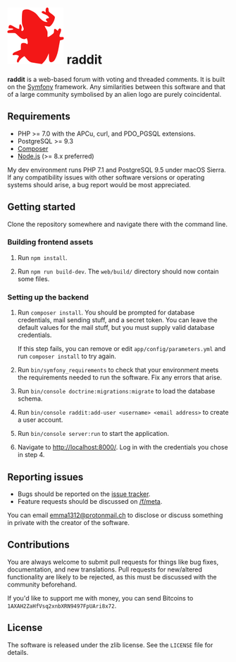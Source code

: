 
![](web/apple-touch-icon-precomposed.png) raddit
================================================

**raddit** is a web-based forum with voting and threaded comments. It is built
on the [Symfony](https://symfony.com/) framework. Any similarities between this
software and that of a large community symbolised by an alien logo are purely
coincidental.

## Requirements

* PHP >= 7.0 with the APCu, curl, and PDO_PGSQL extensions.
* PostgreSQL >= 9.3
* [Composer](https://getcomposer.org/)
* [Node.js](https://nodejs.org/en/) (>= 8.x preferred)

My dev environment runs PHP 7.1 and PostgreSQL 9.5 under macOS Sierra. If any
compatibility issues with other software versions or operating systems should
arise, a bug report would be most appreciated.

## Getting started

Clone the repository somewhere and navigate there with the command line.

### Building frontend assets

1. Run `npm install`.

2. Run `npm run build-dev`. The `web/build/` directory should now contain some
   files.

### Setting up the backend

1.  Run `composer install`. You should be prompted for database credentials,
    mail sending stuff, and a secret token. You can leave the default values for
    the mail stuff, but you must supply valid database credentials.

    If this step fails, you can remove or edit `app/config/parameters.yml` and
    run `composer install` to try again.

2.  Run `bin/symfony_requirements` to check that your environment meets the
    requirements needed to run the software. Fix any errors that arise.

3.  Run `bin/console doctrine:migrations:migrate` to load the database schema.

4.  Run `bin/console raddit:add-user <username> <email address>` to create a
    user account.

5.  Run `bin/console server:run` to start the application.

6.  Navigate to <http://localhost:8000/>. Log in with the credentials you chose
    in step 4.

## Reporting issues

* Bugs should be reported on the [issue tracker][issues].
* Feature requests should be discussed on [/f/meta][meta].

You can email emma1312@protonmail.ch to disclose or discuss something in private
with the creator of the software.

## Contributions

You are always welcome to submit pull requests for things like bug fixes,
documentation, and new translations. Pull requests for new/altered functionality
are likely to be rejected, as this must be discussed with the community
beforehand.

If you'd like to support me with money, you can send Bitcoins to
`1AXAH2ZaHfVsq2xnbXRN9497FpUAri8x72`.

## License

The software is released under the zlib license. See the `LICENSE` file for
details.


[issues]: https://gitlab.com/edgyemma/raddit-app/issues
[meta]: https://raddit.me/f/meta
